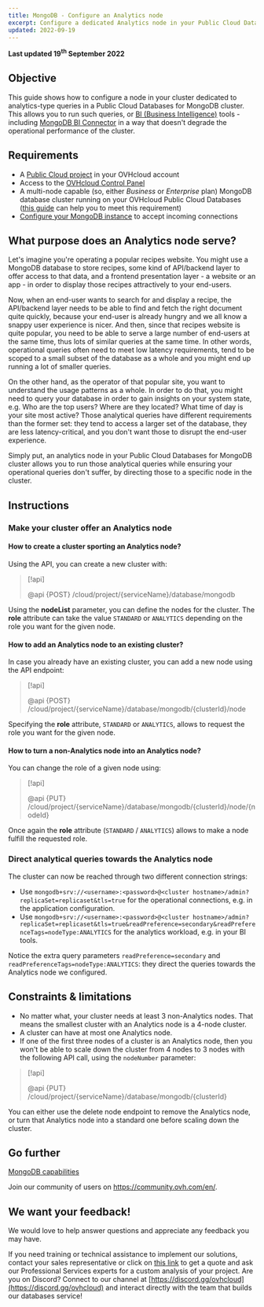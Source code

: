 ```yaml
---
title: MongoDB - Configure an Analytics node
excerpt: Configure a dedicated Analytics node in your Public Cloud Databases for MongoDB to support analytics workloads
updated: 2022-09-19
---
```


**Last updated 19<sup>th</sup> September 2022**

## Objective

This guide shows how to configure a node in your cluster dedicated to analytics-type queries in a Public Cloud Databases for MongoDB cluster. This allows you to run such queries, or [BI (Business Intelligence)](https://en.wikipedia.org/wiki/Business_intelligence) tools - including [MongoDB BI Connector](https://www.mongodb.com/products/bi-connector) in a way that doesn't degrade the operational performance of the cluster.

## Requirements

- A [Public Cloud project](https://www.ovhcloud.com/en-sg/public-cloud/) in your OVHcloud account
- Access to the [OVHcloud Control Panel](https://ca.ovh.com/auth/?action=gotomanager&from=https://www.ovh.com/sg/&ovhSubsidiary=sg)
- A multi-node capable (so, either *Business* or *Enterprise* plan) MongoDB database cluster running on your OVHcloud Public Cloud Databases ([this guide](/pages/public_cloud/public_cloud_databases/databases_01_order_control_panel) can help you to meet this requirement)
- [Configure your MongoDB instance](/pages/public_cloud/public_cloud_databases/mongodb_02_manage_control_panel) to accept incoming connections

## What purpose does an Analytics node serve?

Let's imagine you're operating a popular recipes website. You might use a MongoDB database to store recipes, some kind of API/backend layer to offer access to that data, and a frontend presentation layer - a website or an app - in order to display those recipes attractively to your end-users.

Now, when an end-user wants to search for and display a recipe, the API/backend layer needs to be able to find and fetch the right document quite quickly, because your end-user is already hungry and we all know a snappy user experience is nicer. And then, since that recipes website is quite popular, you need to be able to serve a large number of end-users at the same time, thus lots of similar queries at the same time. In other words, operational queries often need to meet low latency requirements, tend to be scoped to a small subset of the database as a whole and you might end up running a lot of smaller queries.

On the other hand, as the operator of that popular site, you want to understand the usage patterns as a whole. In order to do that, you might need to query your database in order to gain insights on your system state, e.g. Who are the top users? Where are they located? What time of day is your site most active? Those analytical queries have different requirements than the former set: they tend to access a larger set of the database, they are less latency-critical, and you don't want those to disrupt the end-user experience.

Simply put, an analytics node in your Public Cloud Databases for MongoDB cluster allows you to run those analytical queries while ensuring your operational queries don't suffer, by directing those to a specific node in the cluster.

## Instructions

### Make your cluster offer an Analytics node

#### How to create a cluster sporting an Analytics node?

Using the API, you can create a new cluster with:

> [!api]
>
> @api {POST} /cloud/project/{serviceName}/database/mongodb
>

Using the **nodeList** parameter, you can define the nodes for the cluster. The **role** attribute can take the value `STANDARD` or `ANALYTICS` depending on the role you want for the given node.

#### How to add an Analytics node to an existing cluster?

In case you already have an existing cluster, you can add a new node using the API endpoint:

> [!api]
>
> @api {POST} /cloud/project/{serviceName}/database/mongodb/{clusterId}/node
>

Specifying the **role** attribute, `STANDARD` or `ANALYTICS`, allows to request the role you want for the given node.

#### How to turn a non-Analytics node into an Analytics node?

You can change the role of a given node using:

> [!api]
>
> @api {PUT} /cloud/project/{serviceName}/database/mongodb/{clusterId}/node/{nodeId}
>

Once again the **role** attribute (`STANDARD` / `ANALYTICS`) allows to make a node fulfill the requested role.

### Direct analytical queries towards the Analytics node

The cluster can now be reached through two different connection strings:

- Use `mongodb+srv://<username>:<password>@<cluster hostname>/admin?replicaSet=replicaset&tls=true` for the operational connections, e.g. in the application configuration.
- Use `mongodb+srv://<username>:<password>@<cluster hostname>/admin?replicaSet=replicaset&tls=true&readPreference=secondary&readPreferenceTags=nodeType:ANALYTICS` for the analytics workload, e.g. in your BI tools.

Notice the extra query parameters `readPreference=secondary` and `readPreferenceTags=nodeType:ANALYTICS`: they direct the queries towards the Analytics node we configured.

## Constraints & limitations

- No matter what, your cluster needs at least 3 non-Analytics nodes. That means the smallest cluster with an Analytics node is a 4-node cluster.
- A cluster can have at most one Analytics node.
- If one of the first three nodes of a cluster is an Analytics node, then you won't be able to scale down the cluster from 4 nodes to 3 nodes with the following API call, using the `nodeNumber` parameter:

> [!api]
>
> @api {PUT} /cloud/project/{serviceName}/database/mongodb/{clusterId}
>

You can either use the delete node endpoint to remove the Analytics node, or turn that Analytics node into a standard one before scaling down the cluster.

## Go further

[MongoDB capabilities](/pages/public_cloud/public_cloud_databases/mongodb_01_concept_capabilities)

Join our community of users on <https://community.ovh.com/en/>.

## We want your feedback!

We would love to help answer questions and appreciate any feedback you may have.

If you need training or technical assistance to implement our solutions, contact your sales representative or click on [this link](https://www.ovhcloud.com/en-sg/professional-services/) to get a quote and ask our Professional Services experts for a custom analysis of your project.
Are you on Discord? Connect to our channel at [https://discord.gg/ovhcloud](https://discord.gg/ovhcloud) and interact directly with the team that builds our databases service!
